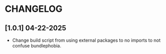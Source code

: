 # CHANGELOG

## [1.0.1] 04-22-2025

- Change build script from using external packages to no imports to not confuse bundlephobia.
